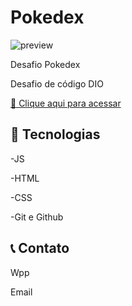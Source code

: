 # Pokedex

![preview](./.github/preview.png.png)

Desafio Pokedex

Desafio de código DIO

[🔗 Clique aqui para acessar](https://github.com/Coach-Wiki/pokedex/)



## 🔧 Tecnologias

-JS

-HTML

-CSS

-Git e Github

## 📞 Contato

Wpp 

Email
